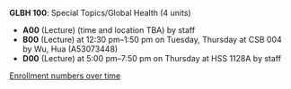 **GLBH 100**: Special Topics/Global Health (4 units)

- **A00** (Lecture) (time and location TBA) by staff
- **B00** (Lecture) at 12:30 pm–1:50 pm on Tuesday, Thursday at CSB 004 by Wu, Hua (A53073448)
- **D00** (Lecture) at 5:00 pm–7:50 pm on Thursday at HSS 1128A by staff

[Enrollment numbers over time](./GLBH100.tsv)
